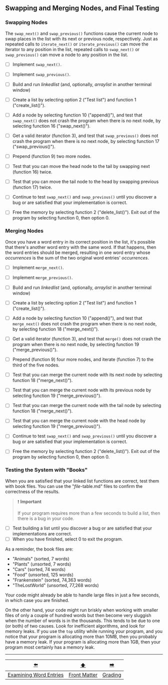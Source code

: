 ## Swapping and Merging Nodes, and Final Testing

### Swapping Nodes

The `swap_next()` and `swap_previous()` functions cause the current node to swap places in the list with its next or previous node, respectively.
Just as repeated calls to `iterate_next()` or `iterate_previous()` can move the iterator to any position in the list,
repeated calls to `swap_next()` or `swap_previous()` can move a node to any position in the list.

- [ ] Implement `swap_next()`.
- [ ] Implement `swap_previous()`.


- [ ] Build and run *linkedlist* (and, optionally, *arraylist* in another terminal window)
- [ ] Create a list by selecting option 2 ("Test list") and function 1 ("create_list()").
- [ ] Add a node by selecting function 10 ("append()"), and test that `swap_next()` does not crash the program when there is no next node, by selecting function 16 ("swap_next()").
- [ ] Get a valid iterator (function 3), and test that `swap_previous()` does not crash the program when there is no next node, by selecting function 17 ("swap_previous()").
- [ ] Prepend (function 9) two more nodes.
- [ ] Test that you can move the head node to the tail by swapping next (function 16) twice.
- [ ] Test that you can move the tail node to the head by swapping previous (function 17) twice.
- [ ] Continue to test `swap_next()` and `swap_previous()` until you discover a bug or are satisfied that your implementation is correct.
- [ ] Free the memory by selecting function 2 ("delete_list()").
  Exit out of the program by selecting function 0, then option 0.



### Merging Nodes

Once you have a word entry in its correct position in the list, it's possible that there's another word entry with the same word.
If that happens, then the word entries should be merged, resulting in one word entry whose *occurrences* is the sum of the two original word entries' *occurrences*.


- [ ] Implement `merge_next()`.
- [ ] Implement `merge_previous()`.


- [ ] Build and run *linkedlist* (and, optionally, *arraylist* in another terminal window)
- [ ] Create a list by selecting option 2 ("Test list") and function 1 ("create_list()").
- [ ] Add a node by selecting function 10 ("append()"), and test that `merge_next()` does not crash the program when there is no next node, by selecting function 18 ("merge_next()").
- [ ] Get a valid iterator (function 3), and test that `merge()` does not crash the program when there is no next node, by selecting function 19 ("merge_previous()").
- [ ] Prepend (function 9) four more nodes, and iterate (function 7) to the third of the five nodes.
- [ ] Test that you can merge the current node with its next node by selecting function 18 ("merge_next()").
- [ ] Test that you can merge the current node with its previous node by selecting function 19 ("merge_previous()").
- [ ] Test that you can merge the current node with the tail node by selecting function 18 ("merge_next()").
- [ ] Test that you can merge the current node with the head node by selecting function 19 ("merge_previous()").
- [ ] Continue to test `swap_next()` and `swap_previous()` until you discover a bug or are satisfied that your implementation is correct.
- [ ] Free the memory by selecting function 2 ("delete_list()").
  Exit out of the program by selecting function 0, then option 0.


### Testing the System with "Books"

When you are satisfied that your linked list functions are correct, test them with book files.
You can use the "*file*-table.md" files to confirm the correctness of the results.

> ❗️ **Important**
>
> If your program requires more than a few seconds to build a list, then there is a bug in your code.

- [ ] Test building a list until you discover a bug or are satisfied that your implementations are correct.
- [ ] When you have finished, select 0 to exit the program.

As a reminder, the book files are:

- "Animals" (sorted, 7 words)
- "Plants" (unsorted, 7 words)
- "Cars" (sorted, 74 words)
- "Food" (unsorted, 125 words)
- "Frankenstein" (sorted, 74,363 words)
- "TheLostWorld" (unsorted, 77,268 words)

Your code might already be able to handle large files in just a few seconds, in which case you are finished.

On the other hand, your code might run briskly when working with smaller files of only a couple of hundred words but then become very sluggish when the number of words is in the thousands.
This tends to be due to one (or both) of two causes.
Look for inefficient algorithms, and look for memory leaks.
If you use the `top` utility while running your program, and you notice that your program is allocating more than 10MB, then you probably have a memory leak.
If your program is allocating more than 1GB, then your program most certainly has a memory leak.

---

|           [⬅️](11-examine-word-entries.md)           |      [⬆️](../README.md)      |   [➡️](13-grading.md)    |
|:----------------------------------------------------:|:----------------------------:|:------------------------:|
| [Examining Word Entries](11-examine-word-entries.md) | [Front Matter](../README.md) | [Grading](13-grading.md) |
